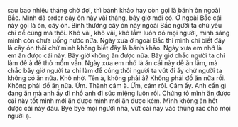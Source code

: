 sau bao nhiêu tháng chờ đợi, thì bánh khảo hay còn gọi là bánh ỏn ngoài Bắc. Mình đã order cây ỏn này vài tháng, bây giờ mới có. Ở ngoài Bắc cái này gọi là ỏn, cây ỏn. Bình thường cây ỏn này ngoài Bắc người ta chủ yếu chỉ để cúng mà thôi. Khô vãi, khô vãi, khô lắm luôn đó mọi người, mình sáng mình còn chưa uống nước nữa. Ngày xưa ở ngoài Bắc thì mình chỉ biết đây là cây ỏn thôi chứ mình không biết đây là bánh khảo. Ngày xưa em nhớ là em ăn được cái này. Bây giờ không ăn được nữa. Bây giờ chắc người ta chỉ làm để à để thỏ mồm vãn. Ngày xưa em nhớ là ăn cái này dễ ăn lắm, mà chắc bây giờ người ta chỉ làm để cúng thôi người ta vứt đi ấy chứ người ta không có ăn nữa. Khô nhờ. Tên à, không phải à? Không phải đồ ăn nữa rồi. Không phải đồ ăn nữa. Ừm. Thành cám à. Ừm, cám rồi. Cám ấy. Anh cần gì đang ăn mà anh ấy đi nhổ anh đi súc miệng luôn rồi. Chứng tỏ mình ăn được cái này tốt mình mới ăn được mình mới ăn được kém. Mình không ăn hết được cái này đâu. Bye bye mọi người nhá, vứt cái này vào thùng rác cho mọi người ạ.